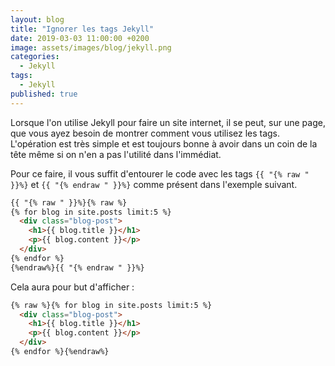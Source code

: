 ```yaml
---
layout: blog
title: "Ignorer les tags Jekyll"
date: 2019-03-03 11:00:00 +0200
image: assets/images/blog/jekyll.png
categories:
  - Jekyll
tags:
  - Jekyll
published: true
---
```


Lorsque l'on utilise Jekyll pour faire un site internet, il se peut, sur une page, que vous ayez besoin de montrer comment vous utilisez les tags. L'opération est très simple et est toujours bonne à avoir dans un coin de la tête même si on n'en a pas l'utilité dans l'immédiat.

Pour ce faire, il vous suffit d'entourer le code avec les tags `{{ "{% raw " }}%}` et `{{ "{% endraw " }}%}` comme présent dans l'exemple suivant.

```html
{{ "{% raw " }}%}{% raw %}
{% for blog in site.posts limit:5 %}
  <div class="blog-post">
    <h1>{{ blog.title }}</h1>
    <p>{{ blog.content }}</p>
  </div>
{% endfor %}
{%endraw%}{{ "{% endraw " }}%}
```

Cela aura pour but d'afficher :
```html
{% raw %}{% for blog in site.posts limit:5 %}
  <div class="blog-post">
    <h1>{{ blog.title }}</h1>
    <p>{{ blog.content }}</p>
  </div>
{% endfor %}{%endraw%}
```
